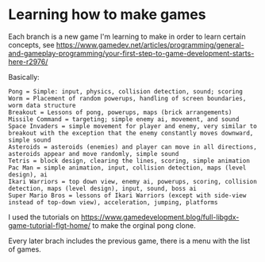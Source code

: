 # Learning how to make games

Each branch is a new game I'm learning to make in order to learn certain concepts, see https://www.gamedev.net/articles/programming/general-and-gameplay-programming/your-first-step-to-game-development-starts-here-r2976/

Basically:

    Pong = Simple: input, physics, collision detection, sound; scoring
    Worm = Placement of random powerups, handling of screen boundaries, worm data structure
    Breakout = Lessons of pong, powerups, maps (brick arrangements)
    Missile Command = targeting; simple enemy ai, movement, and sound
    Space Invaders = simple movement for player and enemy, very similar to breakout with the exception that the enemy constantly moves downward, simple sound
    Asteroids = asteroids (enemies) and player can move in all directions, asteroids appear and move randomly, simple sound
    Tetris = block design, clearing the lines, scoring, simple animation
    Pac Man = simple animation, input, collision detection, maps (level design), ai
    Ikari Warriors = top down view, enemy ai, powerups, scoring, collision detection, maps (level design), input, sound, boss ai
    Super Mario Bros = lessons of Ikari Warriors (except with side-view instead of top-down view), acceleration, jumping, platforms

I used the tutorials on https://www.gamedevelopment.blog/full-libgdx-game-tutorial-flgt-home/ to make the orginal pong clone. 

Every later brach includes the previous game, there is a menu with the list of games.
